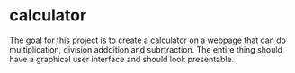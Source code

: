 # calculator

The goal for this project is to create a calculator on a webpage that can do multiplication, division
adddition and subrtraction. The entire thing should have a graphical user interface and should look
presentable.